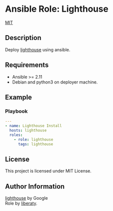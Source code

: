 # Ansible Role: Lighthouse
[MIT](https://opensource.org/licenses/MIT)

## Description

Deploy [lighthouse](https://lighthouse-book.sigmaprime.io/intro.html) using ansible.

## Requirements

- Ansible >= 2.11
- Debian and python3 on deployer machine.

## Example

### Playbook

```yaml
---
- name: Lighthouse Install
  hosts: lighthouse
  roles:
    - role: lighthouse
      tags: lighthouse

```

## License

This project is licensed under MIT License.


## Author Information

[lighthouse](https://lighthouse-book.sigmaprime.io/intro.html) by Google  
Role by [liberaty](https://github.com/liberaty).
